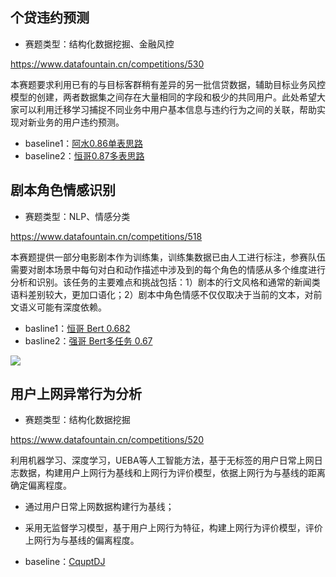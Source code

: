 ## 个贷违约预测

- 赛题类型：结构化数据挖掘、金融风控

https://www.datafountain.cn/competitions/530

本赛题要求利用已有的与目标客群稍有差异的另一批信贷数据，辅助目标业务风控模型的创建，两者数据集之间存在大量相同的字段和极少的共同用户。此处希望大家可以利用迁移学习捕捉不同业务中用户基本信息与违约行为之间的关联，帮助实现对新业务的用户违约预测。

- baseline1：[阿水0.86单表思路](https://github.com/datawhalechina/competition-baseline/blob/master/competition/DataFountain-CCFBDI-2021/%E4%B8%AA%E8%B4%B7%E8%BF%9D%E7%BA%A6%E9%A2%84%E6%B5%8B-860.ipynb)
- baseline2：[恒哥0.87多表思路](https://github.com/LogicJake/competition_baselines/tree/master/competitions/2021ccf_loan)

## 剧本角色情感识别

- 赛题类型：NLP、情感分类

https://www.datafountain.cn/competitions/518

本赛题提供一部分电影剧本作为训练集，训练集数据已由人工进行标注，参赛队伍需要对剧本场景中每句对白和动作描述中涉及到的每个角色的情感从多个维度进行分析和识别。该任务的主要难点和挑战包括：1）剧本的行文风格和通常的新闻类语料差别较大，更加口语化；2）剧本中角色情感不仅仅取决于当前的文本，对前文语义可能有深度依赖。

- basline1：[恒哥 Bert 0.682](https://github.com/LogicJake/competition_baselines/tree/master/competitions/2021ccf_aqy)
- basline2：[强哥 Bert多任务 0.67](https://github.com/China-ChallengeHub/ChallengeHub-Baselines/blob/main/aiqiyi-baseline.ipynb)

![](https://coggle.club/assets/img/coggle_qrcode.jpg)


## 用户上网异常行为分析

- 赛题类型：结构化数据挖掘

https://www.datafountain.cn/competitions/520

利用机器学习、深度学习，UEBA等人工智能方法，基于无标签的用户日常上网日志数据，构建用户上网行为基线和上网行为评价模型，依据上网行为与基线的距离确定偏离程度。
- 通过用户日常上网数据构建行为基线；
- 采用无监督学习模型，基于用户上网行为特征，构建上网行为评价模型，评价上网行为与基线的偏离程度。

- baseline：[CquptDJ](https://blog.csdn.net/qq_44694861/article/details/120423658)
